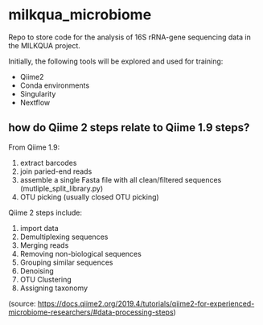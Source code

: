 # milkqua_microbiome
Repo to store code for the analysis of 16S rRNA-gene sequencing data in the MILKQUA project.

Initially, the following tools will be explored and used for training:
- Qiime2
- Conda environments
- Singularity
- Nextflow

## how do Qiime 2 steps relate to Qiime 1.9 steps?

From Qiime 1.9:

1. extract barcodes
2. join paried-end reads
3. assemble a single Fasta file with all clean/filtered sequences (mutliple_split_library.py)
4. OTU picking (usually closed OTU picking)

Qiime 2 steps include:

1. import data
2. Demultiplexing sequences
3. Merging reads
4. Removing non-biological sequences
5. Grouping similar sequences
6. Denoising
7. OTU Clustering
8. Assigning taxonomy

(source: https://docs.qiime2.org/2019.4/tutorials/qiime2-for-experienced-microbiome-researchers/#data-processing-steps)
